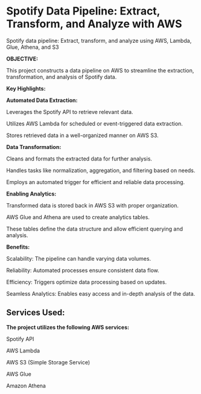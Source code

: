 # Spotify Data Pipeline: Extract, Transform, and Analyze with AWS

Spotify data pipeline: Extract, transform, and analyze using AWS, Lambda, Glue, Athena, and S3

 **OBJECTIVE:**

This project constructs a data pipeline on AWS to streamline the extraction, transformation, and analysis of Spotify data.

**Key Highlights:**

**Automated Data Extraction:**

Leverages the Spotify API to retrieve relevant data.

Utilizes AWS Lambda for scheduled or event-triggered data extraction.

Stores retrieved data in a well-organized manner on AWS S3.

**Data Transformation:**

Cleans and formats the extracted data for further analysis.

Handles tasks like normalization, aggregation, and filtering based on needs.

Employs an automated trigger for efficient and reliable data processing.

**Enabling Analytics:**

Transformed data is stored back in AWS S3 with proper organization.

AWS Glue and Athena are used to create analytics tables.

These tables define the data structure and allow efficient querying and analysis.

**Benefits:**

Scalability: The pipeline can handle varying data volumes.

Reliability: Automated processes ensure consistent data flow.

Efficiency: Triggers optimize data processing based on updates.

Seamless Analytics: Enables easy access and in-depth analysis of the data.


## **Services Used:**

**The project utilizes the following AWS services:**

Spotify API

AWS Lambda

AWS S3 (Simple Storage Service)

AWS Glue

Amazon Athena
